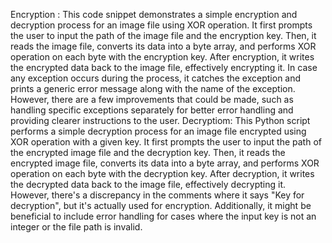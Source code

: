 Encryption : This code snippet demonstrates a simple encryption and decryption process for an image file using XOR operation. It first prompts the user to input the path of the image file and the encryption key. Then, it reads the image file, converts its data into a byte array, and performs XOR operation on each byte with the encryption key. After encryption, it writes the encrypted data back to the image file, effectively encrypting it. In case any exception occurs during the process, it catches the exception and prints a generic error message along with the name of the exception. However, there are a few improvements that could be made, such as handling specific exceptions separately for better error handling and providing clearer instructions to the user.
Decryptiom: This Python script performs a simple decryption process for an image file encrypted using XOR operation with a given key. It first prompts the user to input the path of the encrypted image file and the decryption key. Then, it reads the encrypted image file, converts its data into a byte array, and performs XOR operation on each byte with the decryption key. After decryption, it writes the decrypted data back to the image file, effectively decrypting it. However, there's a discrepancy in the comments where it says "Key for decryption", but it's actually used for encryption. Additionally, it might be beneficial to include error handling for cases where the input key is not an integer or the file path is invalid.
